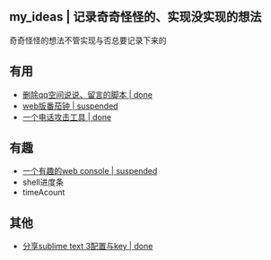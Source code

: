 ## my_ideas | 记录奇奇怪怪的、实现没实现的想法
奇奇怪怪的想法不管实现与否总要记录下来的

## 有用
- [删除qq空间说说、留言的脚本 | done](https://github.com/aqiongbei/qq_zone_delete)
- [web版番茄钟 | suspended](https://github.com/aqiongbei/tomato_clock)
- [一个电话攻击工具 | done](https://github.com/aqiongbei/buy_pig_plan)

## 有趣
- [一个有趣的web console | suspended](https://github.com/aqiongbei/console)
- shell进度条
- timeAcount

## 其他
- [分享sublime text 3配置与key | done](https://github.com/aqiongbei/sublime_text_3_config_and_key)
